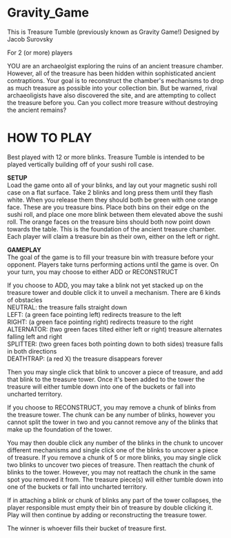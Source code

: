 # Gravity_Game

This is Treasure Tumble (previously known as Gravity Game!)
Designed by Jacob Surovsky

For 2 (or more) players

YOU are an archaeolgist exploring the ruins of an ancient treasure chamber. However, all of the treasure has been hidden within sophisticated ancient contraptions. Your goal is to reconstruct the chamber's mechanisms to drop as much treasure as possible into your collection bin. But be warned, rival archaeoligists have also discovered the site, and are attempting to collect the treasure before you. Can you collect more treasure without destroying the ancient remains?

# <strong> HOW TO PLAY </strong><br>
Best played with 12 or more blinks.
Treasure Tumble is intended to be played vertically building off of your sushi roll case.

<strong> SETUP </strong> <br>
Load the game onto all of your blinks, and lay out your magnetic sushi roll case on a flat surface.
Take 2 blinks and long press them until they flash white. When you release them they should both be green with one orange face. These are you treasure bins. Place both bins on their edge on the sushi roll, and place one more blink between them elevated above the sushi roll. 
The orange faces on the treasure bins should both now point down towards the table. This is the foundation of the ancient treasure chamber.
Each player will claim a treasure bin as their own, either on the left or right. 

<strong> GAMEPLAY </strong><br>
The goal of the game is to fill your treasure bin with treasure before your opponent. 
Players take turns performing actions until the game is over.
On your turn, you may choose to either ADD or RECONSTRUCT 

If you choose to ADD, you may take a blink not yet stacked up on the treasure tower and double click it to unveil a mechanism.
There are 6 kinds of obstacles <br>
NEUTRAL: the treasure falls straight down <br>
LEFT: (a green face pointing left) redirects treasure to the left <br>
RIGHT: (a green face pointing right) redirects treasure to the right <br>
ALTERNATOR: (two green faces tilted either left or right) treasure alternates falling left and right <br>
SPLITTER: (two green faces both pointing down to both sides) treasure falls in both directions <br>
DEATHTRAP: (a red X) the treasure disappears forever

Then you may single click that blink to uncover a piece of treasure, and add that blink to the treasure tower. Once it's been added to the tower the treasure will either tumble down into one of the buckets or fall into uncharted territory. 

If you choose to RECONSTRUCT, you may remove a chunk of blinks from the treasure tower. The chunk can be any number of blinks, however you cannot split the tower in two and you cannot remove any of the blinks that make up the foundation of the tower. 

You may then double click any number of the blinks in the chunk to uncover different mechanisms and single click one of the blinks to uncover a piece of treasure. If you remove a chunk of 5 or more blinks, you may single click two blinks to uncover two pieces of treasure. Then reattach the chunk of blinks to the tower. However, you may not reattach the chunk in the same spot you removed it from. The treasure piece(s) will either tumble down into one of the buckets or fall into uncharted territory. 

If in attaching a blink or chunk of blinks any part of the tower collapses, the player responsible must empty their bin of treasure by double clicking it. Play will then continue by adding or reconstructing the treasure tower.

The winner is whoever fills their bucket of treasure first. 
